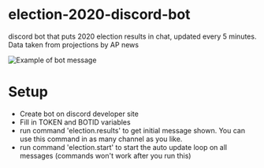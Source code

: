 # election-2020-discord-bot

discord bot that puts 2020 election results in chat, updated every 5 minutes. Data taken from projections by AP news

![Example of bot message](https://i.imgur.com/pcSDSIN.png)

# Setup
- Create bot on discord developer site
- Fill in TOKEN and BOTID variables
- run command 'election.results' to get initial message shown. You can use this command in as many channel as you like.
- run command 'election.start' to start the auto update loop on all messages (commands won't work after you run this)
